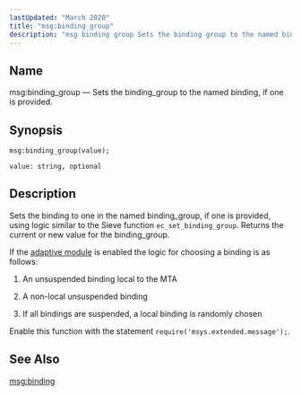 ```yaml
---
lastUpdated: "March 2020"
title: "msg:binding_group"
description: "msg binding group Sets the binding group to the named binding if one is provided msg binding group value Sets the binding to one in the named binding group if one is provided using logic similar to the Sieve function ec set binding group Returns the current or new value..."
---
```


<a name="lua.ref.msg_binding_group"></a> 
## Name

msg:binding_group — Sets the binding_group to the named binding, if one is provided.

<a name="idp25347824"></a> 
## Synopsis

`msg:binding_group(value);`

`value: string, optional`<a name="idp25350480"></a> 
## Description

Sets the binding to one in the named binding_group, if one is provided, using logic similar to the Sieve function `ec_set_binding_group`. Returns the current or new value for the binding_group.

If the [adaptive module](/momentum/3/3-reference/3-reference-modules-adaptive) is enabled the logic for choosing a binding is as follows:

1.  An unsuspended binding local to the MTA

2.  A non-local unsuspended binding

3.  If all bindings are suspended, a local binding is randomly chosen

Enable this function with the statement `require('msys.extended.message');`.

<a name="idp25357792"></a> 
## See Also

[msg:binding](/momentum/3/3-reference/3-reference-lua-ref-msg-binding)